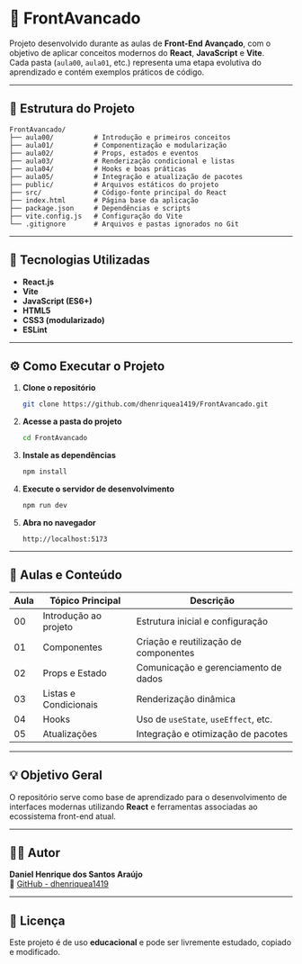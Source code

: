 

# 🧠 FrontAvancado

Projeto desenvolvido durante as aulas de **Front-End Avançado**, com o objetivo de aplicar conceitos modernos do **React**, **JavaScript** e **Vite**.  
Cada pasta (`aula00`, `aula01`, etc.) representa uma etapa evolutiva do aprendizado e contém exemplos práticos de código.

---

## 📂 Estrutura do Projeto

```
FrontAvancado/
├── aula00/          # Introdução e primeiros conceitos
├── aula01/          # Componentização e modularização
├── aula02/          # Props, estados e eventos
├── aula03/          # Renderização condicional e listas
├── aula04/          # Hooks e boas práticas
├── aula05/          # Integração e atualização de pacotes
├── public/          # Arquivos estáticos do projeto
├── src/             # Código-fonte principal do React
├── index.html       # Página base da aplicação
├── package.json     # Dependências e scripts
├── vite.config.js   # Configuração do Vite
└── .gitignore       # Arquivos e pastas ignorados no Git
```

---

## 🚀 Tecnologias Utilizadas

- **React.js**
- **Vite**
- **JavaScript (ES6+)**
- **HTML5**
- **CSS3 (modularizado)**
- **ESLint**

---

## ⚙️ Como Executar o Projeto

1. **Clone o repositório**
   ```bash
   git clone https://github.com/dhenriquea1419/FrontAvancado.git
   ```

2. **Acesse a pasta do projeto**
   ```bash
   cd FrontAvancado
   ```

3. **Instale as dependências**
   ```bash
   npm install
   ```

4. **Execute o servidor de desenvolvimento**
   ```bash
   npm run dev
   ```

5. **Abra no navegador**
   ```
   http://localhost:5173
   ```

---

## 📘 Aulas e Conteúdo

| Aula | Tópico Principal | Descrição |
|------|------------------|------------|
| 00 | Introdução ao projeto | Estrutura inicial e configuração |
| 01 | Componentes | Criação e reutilização de componentes |
| 02 | Props e Estado | Comunicação e gerenciamento de dados |
| 03 | Listas e Condicionais | Renderização dinâmica |
| 04 | Hooks | Uso de `useState`, `useEffect`, etc. |
| 05 | Atualizações | Integração e otimização de pacotes |

---

## 💡 Objetivo Geral

O repositório serve como base de aprendizado para o desenvolvimento de interfaces modernas utilizando **React** e ferramentas associadas ao ecossistema front-end atual.

---

## 👨‍💻 Autor

**Daniel Henrique dos Santos Araújo**  
📎 [GitHub - dhenriquea1419](https://github.com/dhenriquea1419)

---

## 📝 Licença

Este projeto é de uso **educacional** e pode ser livremente estudado, copiado e modificado.
